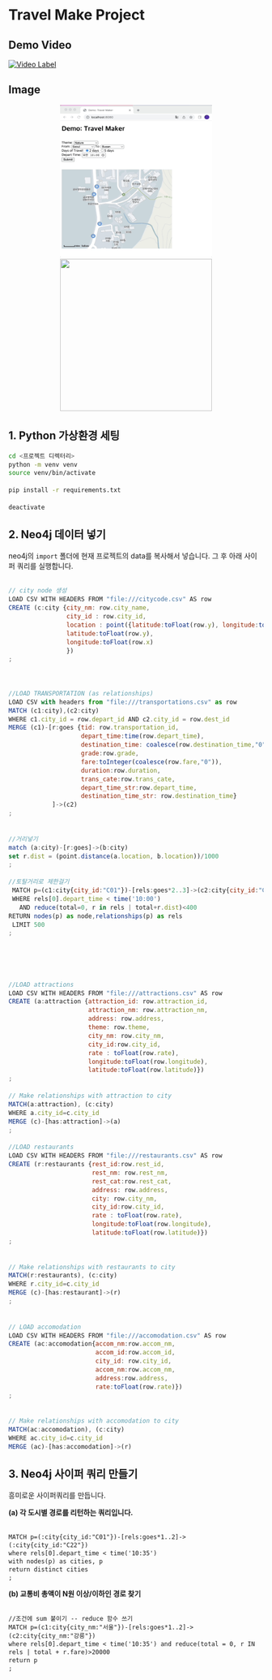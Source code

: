 
# Travel Make Project

## Demo Video
[![Video Label](http://img.youtube.com/vi/mqWf_fqedMo/0.jpg)](https://youtu.be/mqWf_fqedMo)


## Image
<p align="center">
<img src="https://github.com/qqplot/travelmaker/blob/main/assets/index_capture.gif" width="300" height="300"/> 
<img src="https://github.com/qqplot/travelmaker/blob/main/assets/result_capture.gif" width="300" height="300"/>
</p>


## 1. Python 가상환경 세팅

```sh
cd <프로젝트 디렉터리>
python -m venv venv
source venv/bin/activate

pip install -r requirements.txt

deactivate
```


## 2. Neo4j 데이터 넣기

neo4j의 `import` 폴더에 현재 프로젝트의 data를 복사해서 넣습니다.
그 후 아래 사이퍼 쿼리를 실행합니다.


```javascript

// city node 생성
LOAD CSV WITH HEADERS FROM "file:///citycode.csv" AS row
CREATE (c:city {city_nm: row.city_name, 
                city_id : row.city_id,
                location : point({latitude:toFloat(row.y), longitude:toFloat(row.x)}),
                latitude:toFloat(row.y), 
                longitude:toFloat(row.x)
                })
;



//LOAD TRANSPORTATION (as relationships)
LOAD CSV with headers from "file:///transportations.csv" as row
MATCH (c1:city),(c2:city)
WHERE c1.city_id = row.depart_id AND c2.city_id = row.dest_id
MERGE (c1)-[r:goes {tid: row.transportation_id, 
                    depart_time:time(row.depart_time), 
                    destination_time: coalesce(row.destination_time,"0"),
                    grade:row.grade, 
                    fare:toInteger(coalesce(row.fare,"0")), 
                    duration:row.duration, 
                    trans_cate:row.trans_cate,                   
                    depart_time_str:row.depart_time,
                    destination_time_str: row.destination_time}
            ]->(c2)
;


//거리넣기
match (a:city)-[r:goes]->(b:city)
set r.dist = (point.distance(a.location, b.location))/1000
;

//토탈거리로 제한걸기 
 MATCH p=(c1:city{city_id:"C01"})-[rels:goes*2..3]->(c2:city{city_id:"C10"})
 WHERE rels[0].depart_time < time('10:00') 
   AND reduce(total=0, r in rels | total+r.dist)<400
RETURN nodes(p) as node,relationships(p) as rels
 LIMIT 500
;





//LOAD attractions 
LOAD CSV WITH HEADERS FROM "file:///attractions.csv" AS row
CREATE (a:attraction {attraction_id: row.attraction_id, 
                      attraction_nm: row.attraction_nm, 
                      address: row.address, 
                      theme: row.theme, 
                      city_nm: row.city_nm, 
                      city_id:row.city_id, 
                      rate : toFloat(row.rate), 
                      longitude:toFloat(row.longitude), 
                      latitude:toFloat(row.latitude)})
;

// Make relationships with attraction to city
MATCH(a:attraction), (c:city)
WHERE a.city_id=c.city_id
MERGE (c)-[has:attraction]->(a)
;

//LOAD restaurants 
LOAD CSV WITH HEADERS FROM "file:///restaurants.csv" AS row
CREATE (r:restaurants {rest_id:row.rest_id, 
                       rest_nm: row.rest_nm, 
                       rest_cat:row.rest_cat, 
                       address: row.address, 
                       city: row.city_nm, 
                       city_id:row.city_id, 
                       rate : toFloat(row.rate),
                       longitude:toFloat(row.longitude), 
                       latitude:toFloat(row.latitude)})
;


// Make relationships with restaurants to city
MATCH(r:restaurants), (c:city)
WHERE r.city_id=c.city_id
MERGE (c)-[has:restaurant]->(r)
;


// LOAD accomodation
LOAD CSV WITH HEADERS FROM "file:///accomodation.csv" AS row
CREATE (ac:accomodation{accom_nm:row.accom_nm,
                        accom_id:row.accom_id,
                        city_id: row.city_id, 
                        accom_nm:row.accom_nm, 
                        address:row.address, 
                        rate:toFloat(row.rate)})
;


// Make relationships with accomodation to city
MATCH(ac:accomodation), (c:city)
WHERE ac.city_id=c.city_id
MERGE (ac)-[has:accomodation]->(r)

```


## 3. Neo4j 사이퍼 쿼리 만들기

흥미로운 사이퍼쿼리를 만듭니다.


**(a) 각 도시별 경로를 리턴하는 쿼리입니다.**

```javasript

MATCH p=(:city{city_id:"C01"})-[rels:goes*1..2]->(:city{city_id:"C22"})
where rels[0].depart_time < time('10:35')
with nodes(p) as cities, p
return distinct cities
;

```

**(b) 교통비 총액이 N원 이상/이하인 경로 찾기**

```javasript

//조건에 sum 붙이기 -- reduce 함수 쓰기
MATCH p=(c1:city{city_nm:"서울"})-[rels:goes*1..2]->(c2:city{city_nm:"강릉"})
where rels[0].depart_time < time('10:35') and reduce(total = 0, r IN rels | total + r.fare)>20000
return p
;

```

